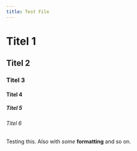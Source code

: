 ```yaml
---
title: Test File
---
```


# Titel 1
## Titel 2
### Titel 3
#### Titel 4
##### Titel 5
###### Titel 6

Testing this. Also with *some* **formatting** and so on.